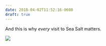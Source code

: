 ```yaml
---
date: 2018-04-02T11:52:16-0600
draft: true
---
```




And this is why _every_ visit to Sea Salt matters.

![](/images/2018/dcc5f19d72.jpg)



